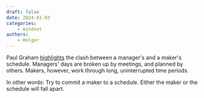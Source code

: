 ```yaml
---
draft: false
date: 2024-01-03
categories:
    - mindset
authors:
    - Holger
---
```


Paul Graham [highlights](https://paulgraham.com/makersschedule.html) the clash between a manager's and a maker's schedule. Managers' days are broken up by meetings, and planned by others. Makers, however, work through long, uninterrupted time periods.

In other words: Try to commit a maker to a schedule. Either the maker or the schedule will fall apart.